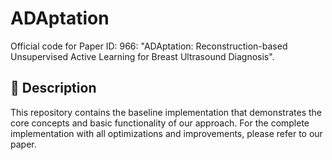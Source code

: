 # ADAptation
Official code for Paper ID: 966: "ADAptation: Reconstruction-based Unsupervised Active Learning for Breast Ultrasound Diagnosis".

## 📝 Description
This repository contains the baseline implementation that demonstrates the core concepts and basic functionality of our approach. For the complete implementation with all optimizations and improvements, please refer to our paper.
